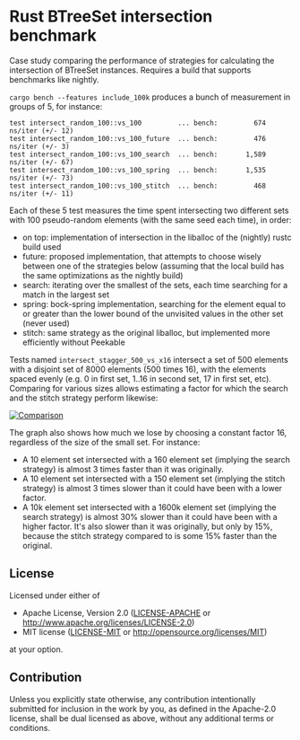 # Rust BTreeSet intersection benchmark
Case study comparing the performance of strategies for calculating the intersection of BTreeSet instances.
Requires a build that supports benchmarks like nightly.

`cargo bench --features include_100k` produces a bunch of measurement in groups of 5, for instance:

    test intersect_random_100::vs_100         ... bench:         674 ns/iter (+/- 12)
    test intersect_random_100::vs_100_future  ... bench:         476 ns/iter (+/- 3)
    test intersect_random_100::vs_100_search  ... bench:       1,589 ns/iter (+/- 67)
    test intersect_random_100::vs_100_spring  ... bench:       1,535 ns/iter (+/- 73)
    test intersect_random_100::vs_100_stitch  ... bench:         468 ns/iter (+/- 11)

Each of these 5 test measures the time spent intersecting two different sets with 100 pseudo-random elements (with the same seed each time), in order:
- on top: implementation of intersection in the liballoc of the (nightly) rustc build used
- future: proposed implementation, that attempts to choose wisely between one of the strategies below (assuming that the local build has the same optimizations as the nightly build)
- search: iterating over the smallest of the sets, each time searching for a match in the largest set
- spring: bock-spring implementation, searching for the element equal to or greater than the lower bound of the unvisited values in the other set (never used)
- stitch: same strategy as the original liballoc, but implemented more efficiently without Peekable

Tests named `intersect_stagger_500_vs_x16` intersect a set of 500 elements with a disjoint set of 8000 elements (500 times 16), with the elements spaced evenly (e.g. 0 in first set, 1..16 in second set, 17 in first set, etc). Comparing for various sizes allows estimating  a factor for which the search and the stitch strategy perform likewise:

[![Comparison](https://plot.ly/~stein.somers/216.png "View interactively")](https://plot.ly/~stein.somers/216)

The graph also shows how much we lose by choosing a constant factor 16, regardless of the size of the small set.
For instance:
- A 10 element set intersected with a 160 element set (implying the search strategy) is almost 3 times faster than it was originally.
- A 10 element set intersected with a 150 element set (implying the stitch strategy) is almost 3 times slower than it could have been with a lower factor.
- A 10k element set intersected with a 1600k element set (implying the search strategy) is almost 30% slower than it could have been with a higher factor. It's also slower than it was originally, but only by 15%, because the stitch strategy compared to is some 15% faster than the original.


## License

Licensed under either of

 * Apache License, Version 2.0
   ([LICENSE-APACHE](LICENSE-APACHE) or http://www.apache.org/licenses/LICENSE-2.0)
 * MIT license
   ([LICENSE-MIT](LICENSE-MIT) or http://opensource.org/licenses/MIT)

at your option.

## Contribution

Unless you explicitly state otherwise, any contribution intentionally submitted
for inclusion in the work by you, as defined in the Apache-2.0 license, shall be
dual licensed as above, without any additional terms or conditions.
